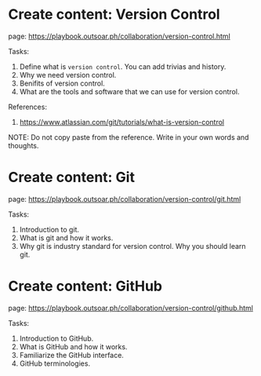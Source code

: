 # Create content: Version Control
page: https://playbook.outsoar.ph/collaboration/version-control.html

Tasks:
1. Define what is `version control`. You can add trivias and history.
2. Why we need version control.
3. Benifits of version control.
4. What are the tools and software that we can use for version control.

References: 

1. https://www.atlassian.com/git/tutorials/what-is-version-control

NOTE: Do not copy paste from the reference. Write in your own words and thoughts.

# Create content: Git

page: https://playbook.outsoar.ph/collaboration/version-control/git.html

Tasks: 
1. Introduction to git.
2. What is git and how it works.
3. Why git is industry standard for version control. Why you should learn git.

# Create content: GitHub

page: https://playbook.outsoar.ph/collaboration/version-control/github.html

Tasks:

1. Introduction to GitHub.
2. What is GitHub and how it works.
3. Familiarize the GitHub interface. 
4. GitHub terminologies.
